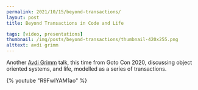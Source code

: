 ```yaml
---
permalink: 2021/10/15/beyond-transactions/
layout: post
title: Beyond Transactions in Code and Life

tags: [video, presentations]
thumbnail: /img/posts/beyond-transactions/thumbnail-420x255.png
alttext: avdi grimm
---
```


Another <a href="https://twitter.com/avdi">Avdi Grimm</a> talk, this time from Goto Con 2020, discussing object oriented systems, and life, modelled
as a series of transactions.

{% youtube "R9FwIYAM1ao" %}
